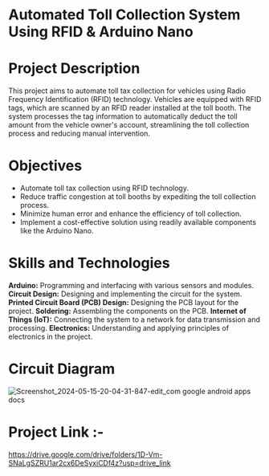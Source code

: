# Automated Toll Collection System Using RFID & Arduino Nano
# Project Description
This project aims to automate toll tax collection for vehicles using Radio Frequency Identification (RFID) technology. Vehicles are equipped with RFID tags, which are scanned by an RFID reader installed at the toll booth. The system processes the tag information to automatically deduct the toll amount from the vehicle owner's account, streamlining the toll collection process and reducing manual intervention.

# Objectives
- Automate toll tax collection using RFID technology.
- Reduce traffic congestion at toll booths by expediting the toll collection process.
- Minimize human error and enhance the efficiency of toll collection.
- Implement a cost-effective solution using readily available components like the Arduino Nano.

# Skills and Technologies
**Arduino:** Programming and interfacing with various sensors and modules.
**Circuit Design:** Designing and implementing the circuit for the system.
**Printed Circuit Board (PCB) Design:** Designing the PCB layout for the project.
**Soldering:** Assembling the components on the PCB.
**Internet of Things (IoT):** Connecting the system to a network for data transmission and processing.
**Electronics:** Understanding and applying principles of electronics in the project.

# Circuit Diagram
![Screenshot_2024-05-15-20-04-31-847-edit_com google android apps docs](https://github.com/Nitish08in/Automated-Toll-Collection-System-Using-RFID-Arduino-Nano/assets/133137912/0fddf0dc-cdcf-4bfd-a187-721e627f799d)

# Project Link :- 
https://drive.google.com/drive/folders/1D-Vm-SNaLgSZRU1ar2cx6DeSyxiCDf4z?usp=drive_link
